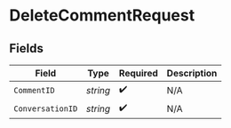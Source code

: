 # DeleteCommentRequest


## Fields

| Field              | Type               | Required           | Description        |
| ------------------ | ------------------ | ------------------ | ------------------ |
| `CommentID`        | *string*           | :heavy_check_mark: | N/A                |
| `ConversationID`   | *string*           | :heavy_check_mark: | N/A                |